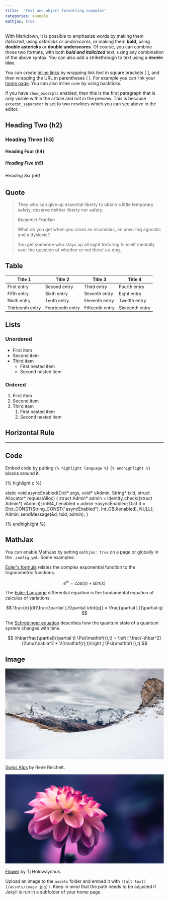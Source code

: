 ```yaml
---
title:  "Text and object formatting examples"
categories: example
mathjax: true
---
```


With Markdown, it is possible to emphasize words by making them *italicized*, using *astericks* or _underscores_, or making them **bold**, using **double astericks** or __double underscores__. Of course, you can combine those two formats, with both _**bold and italicized**_ text, using any combination of the above syntax. You can also add a strikethrough to text using a ~~double tilde~~.

You can create [inline links](https://github.com) by wrapping link text in square brackets [ ], and then wrapping the URL in parentheses ( ). For example you can link your [home page](/). You can also inline `code` by using backticks.


If you have `show_excerpts` enabled, then this is the first paragraph that is only visible within the article and not in the preview. This is because `excerpt_separator` is set to two newlines which you can see above in the editor.

## Heading Two (h2)

### Heading Three (h3)

#### Heading Four (h4)

##### Heading Five (h5)

###### Heading Six (h6)

## Quote

> They who can give up essential liberty to obtain a little temporary safety, deserve neither liberty nor safety.
> 
> _Benjamin Franklin_

> What do you get when you cross an insomniac, an unwilling agnostic and a dyslexic?
>
> You get someone who stays up all night torturing himself mentally over the question of whether or not there's a dog.

## Table

| Title 1          | Title 2          | Title 3         | Title 4         |
|------------------|------------------|-----------------|-----------------|
| First entry      | Second entry     | Third entry     | Fourth entry    |
| Fifth entry      | Sixth entry      | Seventh entry   | Eight entry     |
| Ninth entry      | Tenth entry      | Eleventh entry  | Twelfth entry   |
| Thirteenth entry | Fourteenth entry | Fifteenth entry | Sixteenth entry |

## Lists

### Unordered

* First item
* Second item
* Third item
    * First nested item
    * Second nested item

### Ordered

1. First item
2. Second item
3. Third item
    1. First nested item
    2. Second nested item

## Horizontal Rule

---

## Code

Embed code by putting `{% highlight language %}` `{% endhighlight %}` blocks around it.

{% highlight c %}

static void asyncEnabled(Dict* args, void* vAdmin, String* txid, struct Allocator* requestAlloc)
{
    struct Admin* admin = Identity_check((struct Admin*) vAdmin);
    int64_t enabled = admin->asyncEnabled;
    Dict d = Dict_CONST(String_CONST("asyncEnabled"), Int_OBJ(enabled), NULL);
    Admin_sendMessage(&d, txid, admin);
}

{% endhighlight %}

## MathJax

You can enable MathJax by setting `mathjax: true` on a page or globally in the `_config.yml`. Some examples:

[Euler's formula](https://en.wikipedia.org/wiki/Euler%27s_formula) relates the  complex exponential function to the trigonometric functions.

$$ e^{ix}=cos(x)+isin(x) $$

The [Euler-Lagrange](https://en.wikipedia.org/wiki/Lagrangian_mechanics) differential equation is the fundamental equation of calculus of variations.

$$ \frac{d}{dt}\frac{\partial L}{\partial \dot{q}} = \frac{\partial L}{\partial q} $$

The [Schrödinger equation](https://en.wikipedia.org/wiki/Schr%C3%B6dinger_equation) describes how the quantum state of a quantum system changes with time.

$$ i\hbar\frac{\partial}{\partial t} \Psi(\mathbf{r},t) = \left [ \frac{-\hbar^2}{2\mu}\nabla^2 + V(\mathbf{r},t)\right ] \Psi(\mathbf{r},t) $$

## Image

![Swiss Alps](../assets/swiss-alps.jpg)

[Swiss Alps](https://unsplash.com/photos/u0DmxB76uF4) by René Reichelt.

![Flower](../assets/flower.jpg)

[Flower](https://unsplash.com/photos/iGrsa9rL11o) by Tj Holowaychuk.

Upload an image to the `assets` folder and embed it with `![alt text](/assets/image.jpg))`. Keep in mind that the path needs to be adjusted if Jekyll is run in a subfolder of your home page.
